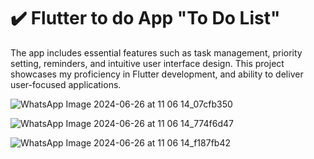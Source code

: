 # ✔️ Flutter to do App "To Do List"
The app includes essential features such as task management, priority setting, reminders, and intuitive user interface design. This project showcases my proficiency in Flutter development, and ability to deliver user-focused applications.

![WhatsApp Image 2024-06-26 at 11 06 14_07cfb350](https://github.com/reda1104/ToDoApp/assets/69952638/a80fdf01-1736-4a82-93a3-369ecaa7f213)

![WhatsApp Image 2024-06-26 at 11 06 14_774f6d47](https://github.com/reda1104/ToDoApp/assets/69952638/356db3d9-608b-4459-9c8e-f483fe16fa19)

![WhatsApp Image 2024-06-26 at 11 06 14_f187fb42](https://github.com/reda1104/ToDoApp/assets/69952638/be6b79db-4b44-4ef5-b4b7-9fea180ef54c)

